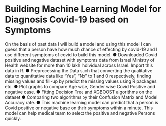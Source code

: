 # Building Machine Learning Model for Diagnosis Covid-19 based on Symptoms
On the basis of past data I will build a model and using this model I can guess that a person have how much chance of effecting by covid-19 and I use different symptoms of covid to build this model.
●  Downloaded Covid positive and negative dataset with symptoms data from Israel Ministry of Health
   website for more than 10 lakh Individual across Israel. Import this data in R.
●  Preprocessing the Data such that converting the qualitative data to quantitative data like “Yes”,
  “No” to 1 and 0 respectively, finding missing values and fill-up by predict the missing values using R
   packages etc.
●  Plot graphs to compare Age wise, Gender wise Covid Positive and negative case.
●  Fitting Decision Tree and XGBOOST algorithms on the dataset
●  Comparing two algorithms by their Confusion Matrix and Model Accuracy rate.
●  This machine learning model can predict that a person is Covid positive or negative base on their
   symptoms within a minute. This model can help medical team to select the positive and negative
   Persons quickly.

